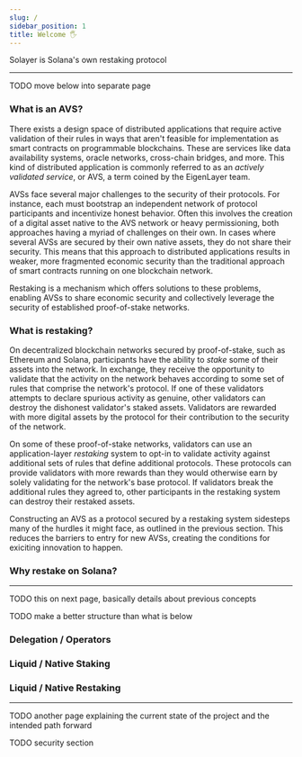 ```yaml
---
slug: /
sidebar_position: 1
title: Welcome 🖐️
---
```


Solayer is Solana's own restaking protocol

---

TODO move below into separate page

### What is an AVS?

There exists a design space of distributed applications that require active validation of their rules in ways that aren't feasible for implementation as smart contracts on programmable blockchains. These are services like data availability systems, oracle networks, cross-chain bridges, and more. This kind of distributed application is commonly referred to as an *actively validated service*, or AVS, a term coined by the EigenLayer team.

AVSs face several major challenges to the security of their protocols. For instance, each must bootstrap an independent network of protocol participants and incentivize honest behavior. Often this involves the creation of a digital asset native to the AVS network or heavy permissioning, both approaches having a myriad of challenges on their own. In cases where several AVSs are secured by their own native assets, they do not share their security. This means that this approach to distributed applications results in weaker, more fragmented economic security than the traditional approach of smart contracts running on one blockchain network.

Restaking is a mechanism which offers solutions to these problems, enabling AVSs to share economic security and collectively leverage the security of established proof-of-stake networks.

### What is restaking?

On decentralized blockchain networks secured by proof-of-stake, such as Ethereum and Solana, participants have the ability to *stake* some of their assets into the network. In exchange, they receive the opportunity to validate that the activity on the network behaves according to some set of rules that comprise the network's protocol. If one of these validators attempts to declare spurious activity as genuine, other validators can destroy the dishonest validator's staked assets. Validators are rewarded with more digital assets by the protocol for their contribution to the security of the network.

On some of these proof-of-stake networks, validators can use an application-layer *restaking* system to opt-in to validate activity against additional sets of rules that define additional protocols. These protocols can provide validators with more rewards than they would otherwise earn by solely validating for the network's base protocol. If validators break the additional rules they agreed to, other participants in the restaking system can destroy their restaked assets.

Constructing an AVS as a protocol secured by a restaking system sidesteps many of the hurdles it might face, as outlined in the previous section. This reduces the barriers to entry for new AVSs, creating the conditions for exiciting innovation to happen.

### Why restake on Solana?

---

TODO this on next page, basically details about previous concepts

TODO make a better structure than what is below

### Delegation / Operators

### Liquid / Native Staking

### Liquid / Native Restaking

---

TODO another page explaining the current state of the project and the intended path forward

TODO security section
